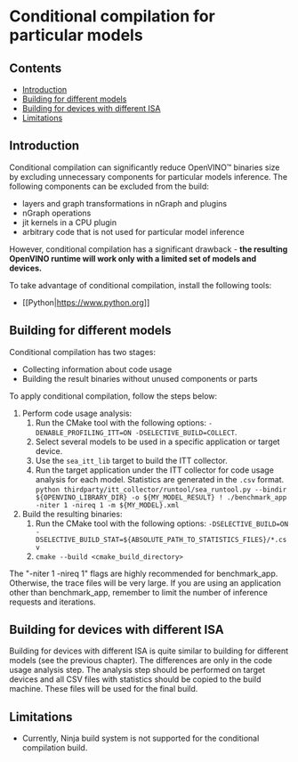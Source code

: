 # Conditional compilation for particular models

## Contents

- [Introduction](#introduction)
- [Building for different models](#building-for-different-models)
- [Building for devices with different ISA](#building-for-different-isa)
- [Limitations](#limitations)

## Introduction

Conditional compilation can significantly reduce OpenVINO™ binaries size
by excluding unnecessary components for particular models inference.
The following components can be excluded from the build:
* layers and graph transformations in nGraph and plugins
* nGraph operations
* jit kernels in a CPU plugin
* arbitrary code that is not used for particular model inference

However, conditional compilation has a significant drawback - **the resulting OpenVINO runtime will work only with a limited set of models and devices.**

To take advantage of conditional compilation, install the following tools:
* [[Python|https://www.python.org]]

## Building for different models

Conditional compilation has two stages:
* Collecting information about code usage
* Building the result binaries without unused components or parts

To apply conditional compilation, follow the steps below:

1. Perform code usage analysis:
    1. Run the CMake tool with the following options: `-DENABLE_PROFILING_ITT=ON -DSELECTIVE_BUILD=COLLECT`.
    2. Select several models to be used in a specific application or target device.
    3. Use the `sea_itt_lib` target to build the ITT collector.
    4. Run the target application under the ITT collector for code usage analysis for each model. Statistics are generated in the `.csv` format.  
`python thirdparty/itt_collector/runtool/sea_runtool.py --bindir ${OPENVINO_LIBRARY_DIR} -o ${MY_MODEL_RESULT} ! ./benchmark_app -niter 1 -nireq 1 -m ${MY_MODEL}.xml`
2. Build the resulting binaries:
    1. Run the CMake tool with the following options: `-DSELECTIVE_BUILD=ON -DSELECTIVE_BUILD_STAT=${ABSOLUTE_PATH_TO_STATISTICS_FILES}/*.csv`
    2. `cmake --build <cmake_build_directory>`

The "-niter 1 -nireq 1" flags are highly recommended for benchmark_app. Otherwise, the trace files will be very large.
If you are using an application other than benchmark_app, remember to limit the number of inference requests and iterations.

## Building for devices with different ISA

Building for devices with different ISA is quite similar to building for different models (see the previous chapter).
The differences are only in the code usage analysis step. The analysis step should be performed on target devices and all CSV files with statistics should be copied to the build machine. These files will be used for the final build.

## Limitations

* Currently, Ninja build system is not supported for the conditional compilation build.


